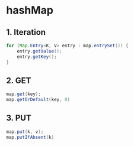# hashMap

## 1. Iteration

```java
for (Map.Entry<K, V> entry : map.entrySet()) {
    entry.getValue();
    entry.getKey();
}
```

## 2. GET

```java
map.get(key);
map.getOrDefault(key, 0)
```

## 3. PUT

```java
map.put(k, v);
map.putIfAbsent(k)
```

